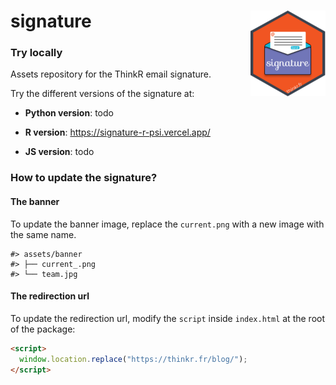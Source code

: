 # signature <img src="logo.png" align="right" height="137" />

### Try locally

Assets repository for the ThinkR email signature.

Try the different versions of the signature at:

- **Python version**: todo

- **R version**: <https://signature-r-psi.vercel.app/>

- **JS version**: todo

### How to update the signature?

#### The banner

To update the banner image, replace the `current.png` with a new image with the same name.

    #> assets/banner
    #> ├── current_.png
    #> └── team.jpg

#### The redirection url

To update the redirection url, modify the `script` inside `index.html` at the root of the package:

```html
<script>
  window.location.replace("https://thinkr.fr/blog/");
</script>
```
